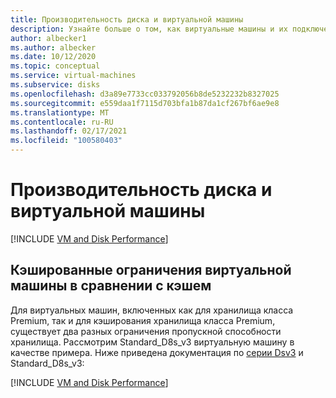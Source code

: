 ```yaml
---
title: Производительность диска и виртуальной машины
description: Узнайте больше о том, как виртуальные машины и их подключенные диски работают в сочетании с производительностью.
author: albecker1
ms.author: albecker
ms.date: 10/12/2020
ms.topic: conceptual
ms.service: virtual-machines
ms.subservice: disks
ms.openlocfilehash: d3a89e7733cc033792056b8de5232232b8327025
ms.sourcegitcommit: e559daa1f7115d703bfa1b87da1cf267bf6ae9e8
ms.translationtype: MT
ms.contentlocale: ru-RU
ms.lasthandoff: 02/17/2021
ms.locfileid: "100580403"
---
```

# <a name="virtual-machine-and-disk-performance"></a>Производительность диска и виртуальной машины
[!INCLUDE [VM and Disk Performance](../../includes/virtual-machine-disk-performance.md)]

## <a name="virtual-machine-uncached-vs-cached-limits"></a>Кэшированные ограничения виртуальной машины в сравнении с кэшем
Для виртуальных машин, включенных как для хранилища класса Premium, так и для кэширования хранилища класса Premium, существует два разных ограничения пропускной способности хранилища. Рассмотрим Standard_D8s_v3 виртуальную машину в качестве примера. Ниже приведена документация по [серии Dsv3](dv3-dsv3-series.md) и Standard_D8s_v3:

[!INCLUDE [VM and Disk Performance](../../includes/virtual-machine-disk-performance-2.md)]

